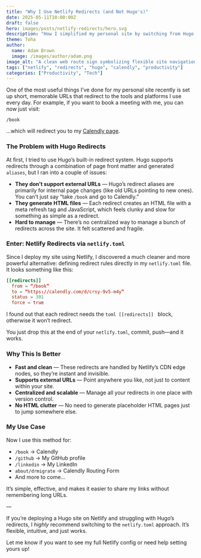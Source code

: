 ```yaml
---
title: "Why I Use Netlify Redirects (and Not Hugo's)"
date: 2025-05-11T10:00:00Z
draft: false
hero: images/posts/netlify-redirects/hero.svg
description: "How I simplified my personal site by switching from Hugo's built-in aliases to Netlify redirects—and why it just works better."
theme: Toha
author:
  name: Adam Brown
  image: /images/author/adam.png
image_alt: "A clean web route sign symbolizing flexible site navigation and modern workflows"
tags: ["netlify", "redirects", "hugo", "calendly", "productivity"]
categories: ["Productivity", "Tech"]
---
```


One of the most useful things I’ve done for my personal site recently is set up short, memorable URLs that redirect to the tools and platforms I use every day. For example, if you want to book a meeting with me, you can now just visit:

```
/book
```

…which will redirect you to my [Calendly page](https://calendly.com/d/crsy-9v5-m4y).

### The Problem with Hugo Redirects

At first, I tried to use Hugo’s built-in redirect system. Hugo supports redirects through a combination of page front matter and generated `aliases`, but I ran into a couple of issues:

- **They don’t support external URLs** — Hugo’s redirect aliases are primarily for internal page changes (like old URLs pointing to new ones). You can’t just say “take `/book` and go to Calendly.”
- **They generate HTML files** — Each redirect creates an HTML file with a meta refresh tag and JavaScript, which feels clunky and slow for something as simple as a redirect.
- **Hard to manage** — There’s no centralized way to manage a bunch of redirects across the site. It felt scattered and fragile.

### Enter: Netlify Redirects via `netlify.toml`

Since I deploy my site using Netlify, I discovered a much cleaner and more powerful alternative: defining redirect rules directly in my `netlify.toml` file. It looks something like this:

```toml
[[redirects]]
  from = “/book”
  to = “https://calendly.com/d/crsy-9v5-m4y”
  status = 301
  force = true
```

I found out that each redirect needs the 
```toml [[redirects]] ``` block, otherwise it won’t redirect.


You just drop this at the end of your `netlify.toml`, commit, push—and it works.

### Why This Is Better

- **Fast and clean** — These redirects are handled by Netlify’s CDN edge nodes, so they’re instant and invisible.
- **Supports external URLs** — Point anywhere you like, not just to content within your site.
- **Centralized and scalable** — Manage all your redirects in one place with version control.
- **No HTML clutter** — No need to generate placeholder HTML pages just to jump somewhere else.

### My Use Case

Now I use this method for:

- `/book` → Calendly
- `/github` → My GitHub profile
- `/linkedin` → My LinkedIn
- `about/drmigrate` → Calendly Routing Form
- And more to come...

It’s simple, effective, and makes it easier to share my links without remembering long URLs.

—

If you’re deploying a Hugo site on Netlify and struggling with Hugo’s redirects, I *highly* recommend switching to the `netlify.toml` approach. It’s flexible, intuitive, and just works.

Let me know if you want to see my full Netlify config or need help setting yours up!